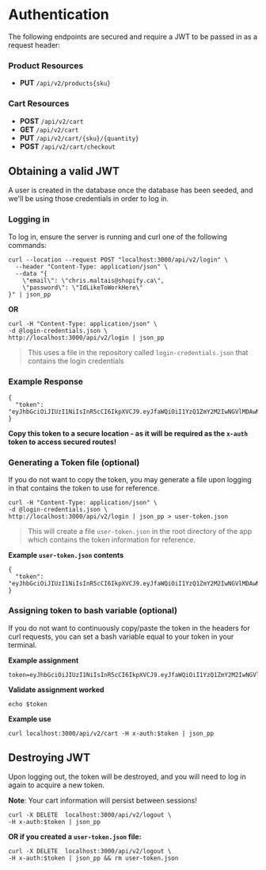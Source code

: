 # Authentication

The following endpoints are secured and require a JWT to be passed in as a request header:
### Product Resources
- **PUT** `/api/v2/products{sku}`
### Cart Resources
- **POST** `/api/v2/cart`
- **GET** `/api/v2/cart`
- **PUT** `/api/v2/cart/{sku}/{quantity}`
- **POST** `/api/v2/cart/checkout`

## Obtaining a valid JWT
A user is created in the database once the database has been seeded, and we'll be using those credentials in order to log in.
### Logging in
To log in, ensure the server is running and curl one of the following commands:
```
curl --location --request POST "localhost:3000/api/v2/login" \
  --header "Content-Type: application/json" \
  --data "{
    \"email\": \"chris.maltais@shopify.ca\",
    \"password\": \"IdLikeToWorkHere\"
}" | json_pp 
```
**OR**
```
curl -H "Content-Type: application/json" \
-d @login-credentials.json \
http://localhost:3000/api/v2/login | json_pp 
```
> This uses a file in the repository called `login-credentials.json` that contains the login credentials

### Example Response
```
{
  "token": "eyJhbGciOiJIUzI1NiIsInR5cCI6IkpXVCJ9.eyJfaWQiOiI1YzQ1ZmY2M2IwNGVlMDAwMmI2OGQ1ZTgiLCJhY2Nlc3MiOiJhdXRoIiwiaWF0IjoxNTQ4MDkzNzk0fQ.nj4BNY9o8sLQk8qddCtzQifCMXfkqIEhVA_PSOC3RC0"
}
```
**Copy this token to a secure location - as it will be required as the `x-auth` token to access secured routes!**

### Generating a Token file (optional)
If you do not want to copy the token, you may generate a file upon logging in that contains the token to use for reference.
```
curl -H "Content-Type: application/json" \
-d @login-credentials.json \
http://localhost:3000/api/v2/login | json_pp > user-token.json
```
> This will create a file `user-token.json` in the root directory of the app which contains the token information for reference.

**Example `user-token.json` contents**
```
{
  "token": "eyJhbGciOiJIUzI1NiIsInR5cCI6IkpXVCJ9.eyJfaWQiOiI1YzQ1ZmY2M2IwNGVlMDAwMmI2OGQ1ZTgiLCJhY2Nlc3MiOiJhdXRoIiwiaWF0IjoxNTQ4MDkzNzk0fQ.nj4BNY9o8sLQk8qddCtzQifCMXfkqIEhVA_PSOC3RC0"
}
```

### Assigning token to bash variable (optional)
If you do not want to continuously copy/paste the token in the headers for curl requests, you can set a bash variable equal to your token in your terminal.

**Example assignment**
```
token=eyJhbGciOiJIUzI1NiIsInR5cCI6IkpXVCJ9.eyJfaWQiOiI1YzQ1ZmY2M2IwNGVlMDAwMmI2OGQ1ZTgiLCJhY2Nlc3MiOiJhdXRoIiwiaWF0IjoxNTQ4MDkzNzk0fQ.nj4BNY9o8sLQk8qddCtzQifCMXfkqIEhVA_PSOC3RC0
```

**Validate assignment worked**

`echo $token`

**Example use**

`curl localhost:3000/api/v2/cart -H x-auth:$token | json_pp`

## Destroying JWT
Upon logging out, the token will be destroyed, and you will need to log in again to acquire a new token.

**Note**: Your cart information will persist between sessions!

```
curl -X DELETE  localhost:3000/api/v2/logout \
-H x-auth:$token | json_pp
```
**OR if you created a `user-token.json` file:**
```
curl -X DELETE  localhost:3000/api/v2/logout \
-H x-auth:$token | json_pp && rm user-token.json
```
